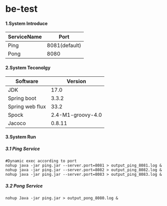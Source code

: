 # be-test

#### 1.System Introduce

| ServiceName | Port          |
| ----------- | ------------- |
| Ping        | 8081(default) |
| Pong        | 8080          |

#### 2.System Teconolgy

| Software        | Version           |
| --------------- | ----------------- |
| JDK             | 17.0              |
| Spring boot     | 3.3.2             |
| Spring web flux | 33.2              |
| Spock           | 2.4-M1-groovy-4.0 |
| Jacoco          | 0.8.11            |

#### 3.System Run

##### 3.1 Ping Service

```
#Dynamic exec according to port
nohup java -jar ping.jar --server.port=8081 > output_ping_8081.log &
nohup java -jar ping.jar --server.port=8082 > output_ping_8082.log &
nohup java -jar ping.jar --server.port=8083 > output_ping_8083.log &
```

##### 3.2 Pong Service

```
nohup Java -jar ping.jar > output_pong_8080.log &
```

